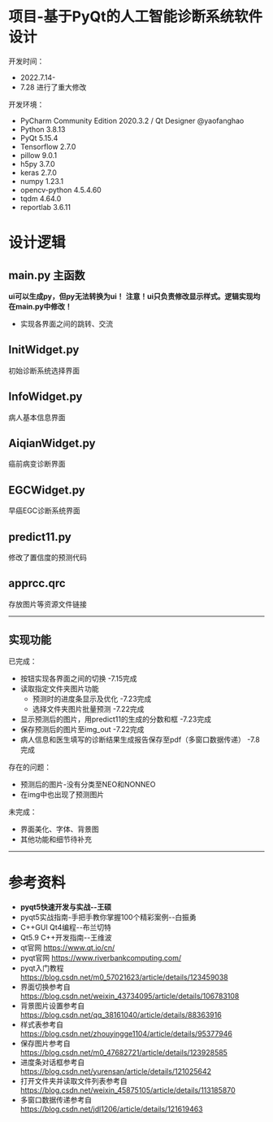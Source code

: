 # 项目-基于PyQt的人工智能诊断系统软件设计

开发时间：
* 2022.7.14-
* 7.28 进行了重大修改

开发环境：
* PyCharm Community Edition 2020.3.2 / Qt Designer @yaofanghao
* Python 3.8.13
* PyQt 5.15.4
* Tensorflow 2.7.0
* pillow 9.0.1
* h5py 3.7.0
* keras 2.7.0
* numpy 1.23.1
* opencv-python 4.5.4.60
* tqdm 4.64.0
* reportlab 3.6.11

# 设计逻辑
## main.py 主函数
**ui可以生成py，但py无法转换为ui！**
**注意！ui只负责修改显示样式。逻辑实现均在main.py中修改！**
* 实现各界面之间的跳转、交流

## InitWidget.py 
初始诊断系统选择界面

## InfoWidget.py
病人基本信息界面

## AiqianWidget.py 
癌前病变诊断界面

## EGCWidget.py
早癌EGC诊断系统界面

## predict11.py
修改了置信度的预测代码

## apprcc.qrc
存放图片等资源文件链接

------
## 实现功能
已完成：
* 按钮实现各界面之间的切换 -7.15完成
* 读取指定文件夹图片功能
    * 预测时的进度条显示及优化 -7.23完成
    * 选择文件夹图片批量预测 -7.22完成
* 显示预测后的图片，用predict11的生成的分数和框 -7.23完成
* 保存预测后的图片至img_out -7.22完成  
* 病人信息和医生填写的诊断结果生成报告保存至pdf（多窗口数据传递） -7.8完成

存在的问题：
* 预测后的图片-没有分类至NEO和NONNEO
* 在img中也出现了预测图片

未完成：
* 界面美化、字体、背景图 
* 其他功能和细节待补充
  
------
# 参考资料
* **pyqt5快速开发与实战--王硕**
* pyqt5实战指南-手把手教你掌握100个精彩案例--白振勇
* C++GUI Qt4编程--布兰切特
* Qt5.9 C++开发指南--王维波
* qt官网 https://www.qt.io/cn/
* pyqt官网 https://www.riverbankcomputing.com/
* pyqt入门教程 https://blog.csdn.net/m0_57021623/article/details/123459038
* 界面切换参考自 https://blog.csdn.net/weixin_43734095/article/details/106783108
* 背景图片设置参考自 https://blog.csdn.net/qq_38161040/article/details/88363916
* 样式表参考自 https://blog.csdn.net/zhouyingge1104/article/details/95377946
* 保存图片参考自 https://blog.csdn.net/m0_47682721/article/details/123928585
* 进度条对话框参考自 https://blog.csdn.net/yurensan/article/details/121025642
* 打开文件夹并读取文件列表参考自 https://blog.csdn.net/weixin_45875105/article/details/113185870
* 多窗口数据传递参考自 https://blog.csdn.net/jdl1206/article/details/121619463